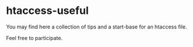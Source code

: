 htaccess-useful
===============

You may find here a collection of tips and a start-base for an htaccess file.

Feel free to participate.
